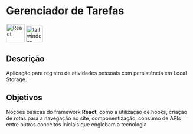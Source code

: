 # Gerenciador de Tarefas

<img src="https://techstack-generator.vercel.app/react-icon.svg" alt="React" width="50" height="50" />
<img src="https://cdn.jsdelivr.net/gh/devicons/devicon/icons/tailwindcss/tailwindcss-original-wordmark.svg" height="45" alt="tailwindcss logo"  />
  <img width="50" />

## Descrição
Aplicação para registro de atividades pessoais com persistência em Local Storage.

## Objetivos
Noções básicas do framework **React**, como a utilização de hooks, criação de rotas para a navegação no site, componentização, consumo de APIs entre outros conceitos iniciais que englobam a tecnologia